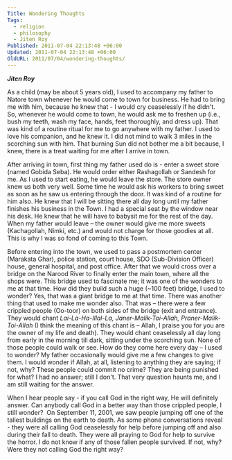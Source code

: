 ```yaml
---
Title: Wondering Thoughts
Tags:
  - religion
  - philosophy
  - Jiten Roy
Published: 2011-07-04 22:13:48 +06:00
Updated: 2011-07-04 22:13:48 +06:00
OldURL: 2011/07/04/wondering-thoughts/
---
```


<strong><em>Jiten Roy</em></strong>

As a child (may be about 5 years old), I used to accompany my father to Natore town whenever he would come to town for business. He had to bring me with him, because he knew that - I would cry ceaselessly if he didn't. So, whenever he would come to town, he would ask me to freshen up (i.e., bush my teeth, wash my face, hands, feet thoroughly, and dress up). That was kind of a routine ritual for me to go anywhere with my father. I used to love his companion, and he knew it. I did not mind to walk 3 miles in the scorching sun with him. That burning Sun did not bother me a bit because, I knew, there is a treat waiting for me after I arrive in town.

After arriving in town, first thing my father used do is - enter a sweet store (named Gobida Seba). He would order either Rashagollah or Sandesh for me. As I used to start eating, he would leave the store. The store owner knew us both very well. Some time he would ask his workers to bring sweet as soon as he saw us entering through the door. It was kind of a routine for him also. He knew that I will be sitting there all day long until my father finishes his business in the Town. I had a special seat by the window near his desk. He knew that he will have to babysit me for the rest of the day. When my father would leave – the owner would give me more sweets (Kachagollah, Nimki, etc.) and would not charge for those goodies at all. This is why I was so fond of coming to this Town.

Before entering into the town, we used to pass a postmortem center (Marakata Ghar), police station, court house, SDO (Sub-Division Officer) house, general hospital, and post office. After that we would cross over a bridge on the Narood River to finally enter the main town, where all the shops were. This bridge used to fascinate me; it was one of the wonders to me at that time. How did they build such a huge (~100 feet) bridge, I used to wonder? Yes, that was a giant bridge to me at that time. There was another thing that used to make me wonder also. That was – there were a few crippled people (Oo-toor) on both sides of the bridge (exit and entrance). They would chant <em>Lai-La-Ha-Illal-La, Janer-Malik-Toi-Allah, Praner-Malik-Toi-Allah</em> (I think the meaning of this chant is – Allah, I praise you for you are the owner of my life and death). They would chant ceaselessly all day long from early in the morning till dark, sitting under the scorching sun. None of those people could walk or see. How do they come here every day – I used to wonder? My father occasionally would give me a few changes to give them. I would wonder if Allah, at all, listening to anything they are saying; if not, why? These people could commit no crime? They are being punished for what? I had no answer; still I don't. That very question haunts me, and I am still waiting for the answer.

When I hear people say - if you call God in the right way, He will definitely answer. Can anybody call God in a better way than those crippled people, I still wonder?  On September 11, 2001, we saw people jumping off one of the tallest buildings on the earth to death. As some phone conversations reveal - they were all calling God ceaselessly for help before jumping off and also during their fall to death. They were all praying to God for help to survive the horror. I do not know if any of those fallen people survived. If not, why? Were they not calling God the right way?
